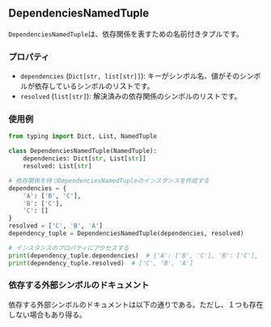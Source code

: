 ## DependenciesNamedTuple

`DependenciesNamedTuple`は、依存関係を表すための名前付きタプルです。

### プロパティ

- `dependencies` (`Dict[str, list[str]]`): キーがシンボル名、値がそのシンボルが依存しているシンボルのリストです。
- `resolved` (`list[str]`): 解決済みの依存関係のシンボルのリストです。

### 使用例

```python
from typing import Dict, List, NamedTuple

class DependenciesNamedTuple(NamedTuple):
    dependencies: Dict[str, List[str]]
    resolved: List[str]

# 依存関係を持つDependenciesNamedTupleのインスタンスを作成する
dependencies = {
    'A': ['B', 'C'],
    'B': ['C'],
    'C': []
}
resolved = ['C', 'B', 'A']
dependency_tuple = DependenciesNamedTuple(dependencies, resolved)

# インスタンスのプロパティにアクセスする
print(dependency_tuple.dependencies)  # {'A': ['B', 'C'], 'B': ['C'], 'C': []}
print(dependency_tuple.resolved)  # ['C', 'B', 'A']
```

### 依存する外部シンボルのドキュメント

依存する外部シンボルのドキュメントは以下の通りである。ただし、１つも存在しない場合もあり得る。